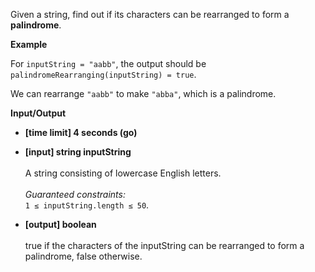 Given a string, find out if its characters can be rearranged to form a __palindrome__.

__Example__

For `inputString = "aabb"`, the output should be<br>`palindromeRearranging(inputString) = true`.  

We can rearrange `"aabb"` to make `"abba"`, which is a palindrome.

__Input/Output__

+ __[time limit] 4 seconds (go)__
+ __[input] string inputString__<br><br>A string consisting of lowercase English letters.<br><br>_Guaranteed constraints:_<br>`1 ≤ inputString.length ≤ 50`.

+ __[output] boolean__<br><br>true if the characters of the inputString can be rearranged to form a palindrome, false otherwise.